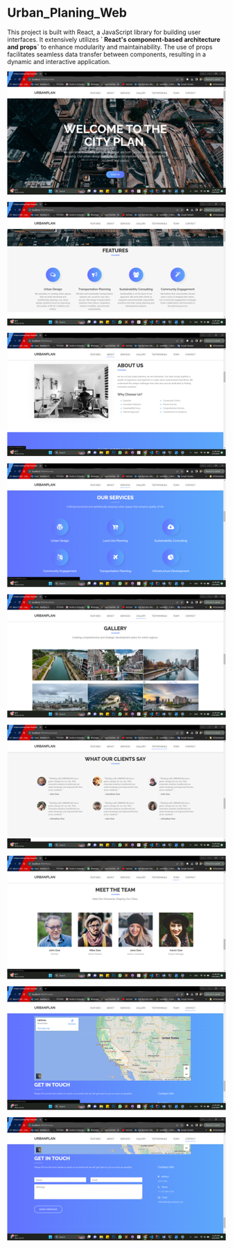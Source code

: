 # Urban_Planing_Web

<p>This project is built with React, a JavaScript library for building user interfaces. It extensively utilizes <b>` React's component-based architecture and props`</b> to enhance modularity and maintainability. The use of props facilitates seamless data transfer between components, resulting in a dynamic and interactive application.</p>

<p align="center">
<img alt="rmicc" src="https://github.com/MadhukaJS/Urban_Planing_Web/blob/main/urban/screenshots/Screenshot%20(128).png"</img>
</p>

<p align="center">
<img alt="rmicc" src="https://github.com/MadhukaJS/Urban_Planing_Web/blob/main/urban/screenshots/Screenshot%20(129).png"</img>
</p>

<p align="center">
<img alt="rmicc" src="https://github.com/MadhukaJS/Urban_Planing_Web/blob/main/urban/screenshots/Screenshot%20(130).png"</img>
</p>

<p align="center">
<img alt="rmicc" src="https://github.com/MadhukaJS/Urban_Planing_Web/blob/main/urban/screenshots/Screenshot%20(131).png"</img>
</p>

<p align="center">
<img alt="rmicc" src="https://github.com/MadhukaJS/Urban_Planing_Web/blob/main/urban/screenshots/Screenshot%20(132).png"</img>
</p>

<p align="center">
<img alt="rmicc" src="https://github.com/MadhukaJS/Urban_Planing_Web/blob/main/urban/screenshots/Screenshot%20(133).png"</img>
</p>

<p align="center">
<img alt="rmicc" src="https://github.com/MadhukaJS/Urban_Planing_Web/blob/main/urban/screenshots/Screenshot%20(134).png"</img>
</p>

<p align="center">
<img alt="rmicc" src="https://github.com/MadhukaJS/Urban_Planing_Web/blob/main/urban/screenshots/Screenshot%20(135).png"</img>
</p>

<p align="center">
<img alt="rmicc" src="https://github.com/MadhukaJS/Urban_Planing_Web/blob/main/urban/screenshots/Screenshot%20(136).png"</img>
</p>
